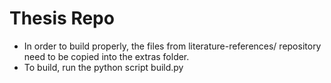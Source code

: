 # Thesis Repo

- In order to build properly, the files from literature-references/ repository need to be copied into 
the extras folder.  
- To build, run the python script build.py 

